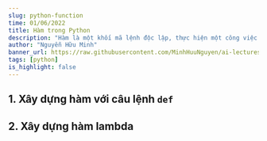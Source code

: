 ```yaml
---
slug: python-function
time: 01/06/2022
title: Hàm trong Python
description: "Hàm là một khối mã lệnh độc lập, thực hiện một công việc cụ thể và có thể được gọi ở bất kỳ đâu trong chương trình. Hàm giúp chương trình trở nên ngắn gọn, dễ đọc và dễ bảo trì. Trong Python, hàm được định nghĩa thông qua từ khóa `def` hoặc `lambda`."
author: "Nguyễn Hữu Minh"
banner_url: https://raw.githubusercontent.com/MinhHuuNguyen/ai-lectures/refs/heads/master/0-syllabus/images/python-logo.png
tags: [python]
is_highlight: false
---
```


## 1. Xây dựng hàm với câu lệnh `def`

## 2. Xây dựng hàm lambda
